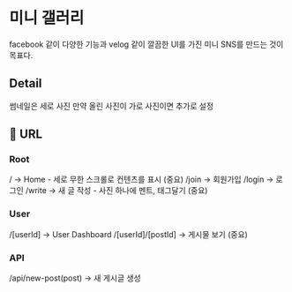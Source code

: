 # 미니 갤러리

facebook 같이 다양한 기능과 velog 같이 깔끔한 UI를 가진 미니 SNS를 만드는 것이 목표다.

## Detail

썸네일은 세로 사진
만약 올린 사진이 가로 사진이면 추가로 설정

## 🧷 URL

### Root

/ -> Home - 세로 무한 스크롤로 컨텐츠를 표시 (중요)
/join -> 회원가입
/login -> 로그인
/write -> 새 글 작성 - 사진 하나에 멘트, 태그달기 (중요)

### User

/[userId] -> User Dashboard
/[userId]/[postId] -> 게시물 보기 (중요)

### API

/api/new-post(post) -> 새 게시글 생성
